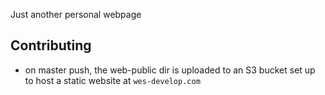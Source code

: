 Just another personal webpage

## Contributing
- on master push, the web-public dir is uploaded to an S3 bucket set up to host a static website at `wes-develop.com`
